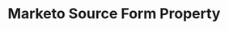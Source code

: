 ---
content-type: "api-form"
form-type: "source"
key: "source-form-properties-marketo-object"

title: "Marketo Source Form Property"
description: "{{ api.form-properties.source-forms.marketo.description }}"

object-attributes:
  - name: "client_id"
    type: "string"
    description: "The user's Marketo client ID."

  - name: "client_secret"
    type: "string"
    description: "The user's Marketo client secret."

  - name: "frequency_in_minutes"
    type: "string"
    description: |
      {{ connect.common.attributes.frequency | replace: "[INTEGRATION]","Marketo" }}

  - name: "endpoint"
    type: "string"
    description: "The user's Marketo REST endpoint URL. For example: `https://457-RFG-234.mktorest.com/rest`"

  - name: "identity"
    type: "string"
    description: "The user's Marketo REST identity URL. For example: `https://457-RFG-234.mktorest.com/identity`"

  - name: "max_daily_calls"
    type: "string"
    description: "The maximum number of daily API calls that Stitch may make to the Marketo API."

  - name: "start_date"
    type: "string"
    description: |
      {{ connect.common.attributes.start-date replace: "[INTEGRATION]","Marketo" }}

examples: 
  - code: |
      {  
       "type":"platform.marketo",
       "properties":{
          "client_id":"<CLIENT_ID>",
          "client_secret":"<CLIENT_SECRET>",
          "frequency_in_minutes":"1440",
          "endpoint":"https://457-RFG-234.mktorest.com/rest",
          "identity":"https://457-RFG-234.mktorest.com/identity",
          "max_daily_calls":"8,000",
          "start_date":"2018-01-10T00:00:00Z"
        }
      }
---